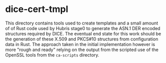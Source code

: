 # dice-cert-tmpl

This directory contains tools used to create templates and a small amount of of
Rust code used by Hubris stage0 to generate the ASN.1 DER encoded structures
required by DICE. The eventual end state for this work should be the generation
of these X.509 and PKCS#10 structures from configuration data in Rust. The
approach taken in the initial implementation however is more "rough and ready"
relying on the output from the scripted use of the OpenSSL tools from the
`ca-scripts` directory.
